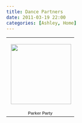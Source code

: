 ```yaml
---
title: Dance Partners
date: 2011-03-19 22:00
categories: [Ashley, Home]
---
```

<p>   </p><table style="width: 194px"><tbody>       <tr>         <td style="background: url(https://picasaweb.google.com/s/c/transparent_album_background.gif) no-repeat left 50%; height: 194px" align="center"><a href="https://picasaweb.google.com/wyseguys/ParkerParty?authkey=Gv1sRgCNea55meurK4Hw&amp;feat=embedwebsite"><img style="margin: 1px 0px 0px 4px" src="https://lh6.googleusercontent.com/_bNrV-VN1BbE/TbY8-78x0QE/AAAAAAAAFuA/veYWh3iXsnU/s160-c/ParkerParty.jpg" width="160" height="160" /></a></td>       </tr>        <tr>         <td style="text-align: center; font-family: arial,sans-serif; font-size: 11px"><a style="color: #4d4d4d; font-weight: bold; text-decoration: none" href="https://picasaweb.google.com/wyseguys/ParkerParty?authkey=Gv1sRgCNea55meurK4Hw&amp;feat=embedwebsite">Parker Party</a></td>       </tr>     </tbody></table>
